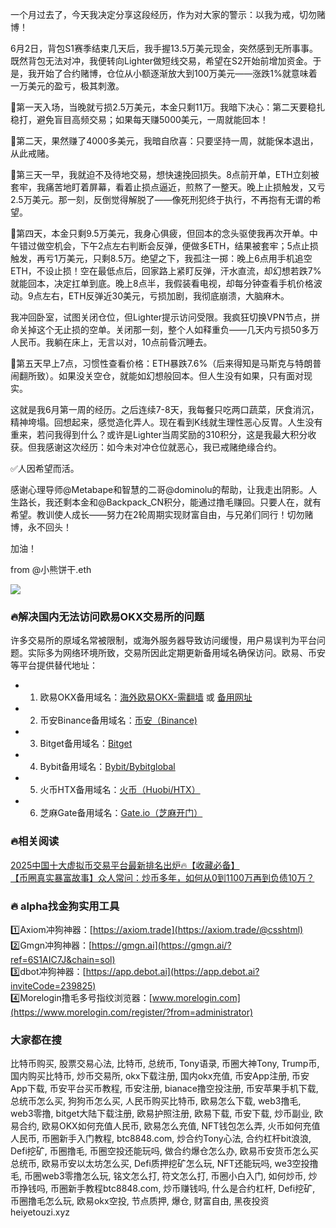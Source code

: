 一个月过去了，今天我决定分享这段经历，作为对大家的警示：以我为戒，切勿赌博！

6月2日，背包S1赛季结束几天后，我手握13.5万美元现金，突然感到无所事事。既然背包无法对冲，我便转向Lighter做短线交易，希望在S2开始前增加资金。于是，我开始了合约赌博，仓位从小额逐渐放大到100万美元——涨跌1%就意味着一万美元的盈亏，极其刺激。

🔸第一天入场，当晚就亏损2.5万美元，本金只剩11万。我暗下决心：第二天要稳扎稳打，避免盲目高频交易；如果每天赚5000美元，一周就能回本！

🔹第二天，果然赚了4000多美元，我暗自欣喜：只要坚持一周，就能保本退出，从此戒赌。

🔸第三天一早，我就迫不及待地交易，想快速挽回损失。8点前开单，ETH立刻被套牢，我痛苦地盯着屏幕，看着止损点逼近，煎熬了一整天。晚上止损触发，又亏2.5万美元。那一刻，反倒觉得解脱了——像死刑犯终于执行，不再抱有无谓的希望。

🔹第四天，本金只剩9.5万美元，我身心俱疲，但回本的念头驱使我再次开单。中午错过做空机会，下午2点左右判断会反弹，便做多ETH，结果被套牢；5点止损触发，再亏1万美元，只剩8.5万。绝望之下，我孤注一掷：晚上6点用手机追空ETH，不设止损！空在最低点后，回家路上紧盯反弹，汗水直流，却幻想若跌7%就能回本，决定扛单到底。晚上8点半，我假装看电视，却每分钟查看手机价格波动。9点左右，ETH反弹近30美元，亏损加剧，我彻底崩溃，大脑麻木。

我冲回卧室，试图关闭仓位，但Lighter提示访问受限。我疯狂切换VPN节点，拼命关掉这个无止损的空单。关闭那一刻，整个人如释重负——几天内亏损50多万人民币。我躺在床上，无言以对，10点前昏沉睡去。

🔸第五天早上7点，习惯性查看价格：ETH暴跌7.6%（后来得知是马斯克与特朗普闹翻所致）。如果没关空仓，就能如幻想般回本。但人生没有如果，只有面对现实。

这就是我6月第一周的经历。之后连续7-8天，我每餐只吃两口蔬菜，厌食消沉，精神垮塌。回想起来，感觉造化弄人。现在看到K线就生理性恶心反胃。人生没有重来，若问我得到什么？或许是Lighter当周奖励的310积分，这是我最大积分收获。但我感谢这次经历：如今未对冲仓位就恶心，我已戒赌绝缘合约。

✅人因希望而活。

感谢心理导师@Metabape和智慧的二哥@dominolu的帮助，让我走出阴影。人生路长，我还剩本金和@Backpack_CN积分，能通过撸毛赚回。只要人在，就有希望。教训使人成长——努力在2轮周期实现财富自由，与兄弟们同行！切勿赌博，永不回头！

加油！

from @小熊饼干.eth

[![](https://307e939.webp.li/20250707123931852.png)](https://btc8848.com/top-10-exchanges)

### 🔥解决国内无法访问欧易OKX交易所的问题
许多交易所的原域名常被限制，或海外服务器导致访问缓慢，用户易误判为平台问题。实际多为网络环境所致，交易所因此定期更新备用域名确保访问。欧易、币安等平台提供替代地址：

- 1. 欧易OKX备用域名：[海外欧易OKX-需翻墙](https://www.okx.com/zh-hans/join/76527935) 或 [备用网址](https://www.chouyi.world/zh-hans/join/76527935)  
- 2. 币安Binance备用域名：[币安（Binance)](https://accounts.binance.com/zh-CN/register?ref=36457687)  
- 3. Bitget备用域名：[Bitget](https://www.bitget.com/zh-CN/referral/register?from=referral&clacCode=VRNEYUTR)  
- 4. Bybit备用域名：[Bybit/Bybitglobal](https://www.bybitglobal.com/zh-MY/invite/?ref=VMKORMM)  
- 5. 火币HTX备用域名：[火币（Huobi/HTX）](https://www.htx.com/invite/zh-cn/1f?invite_code=whf45223)  
- 6. 芝麻Gate备用域名：[Gate.io（芝麻开门）](https://www.gate.io/zh/signup?ref_type=103&ref=A1ERAQ)  

### 🔥相关阅读
[2025中国十大虚拟币交易平台最新排名出炉🔥【收藏必备】](https://btc8848.com/top-10-exchanges/)  
[【币圈真实暴富故事】众人常问：炒币多年，如何从0到1100万再到负债10万？](https://heiyetouzi.xyz/biquanstory001/)  

### 🔥 alpha找金狗实用工具
1️⃣Axiom冲狗神器：[https://axiom.trade](https://axiom.trade/@csshtml)  
2️⃣Gmgn冲狗神器：[https://gmgn.ai](https://gmgn.ai/?ref=6S1AIC7J&chain=sol)  
3️⃣dbot冲狗神器：[https://app.debot.ai](https://app.debot.ai?inviteCode=239825)  
4️⃣Morelogin撸毛多号指纹浏览器：[www.morelogin.com](https://www.morelogin.com/register/?from=administrator)  

### 大家都在搜
比特币购买, 股票交易心法, 比特币, 总统币, Tony语录, 币圈大神Tony, Trump币, 国内购买比特币, 炒币交易所, okx下载注册, 国内okx充值, 币安App注册, 币安App下载, 币安平台买币教程, 币安注册, bianace撸空投注册, 币安苹果手机下载, 总统币怎么买, 狗狗币怎么买, 人民币购买比特币, 欧易怎么下载, web3撸毛, web3零撸, bitget大陆下载注册, 欧易护照注册, 欧易下载, 币安下载, 炒币副业, 欧易合约, 欧易OKX如何充值人民币, 欧易怎么充值, NFT钱包怎么弄, 火币如何充值人民币, 币圈新手入门教程, btc8848.com, 炒合约Tony心法, 合约杠杆bit浪浪, Defi挖矿, 币圈撸毛, 币圈空投还能玩吗, 做合约爆仓怎么办, 欧易币安货币怎么买总统币, 欧易币安以太坊怎么买, Defi质押挖矿怎么玩, NFT还能玩吗, we3空投撸毛, 币圈web3零撸怎么玩, 铭文怎么打, 符文怎么打, 币圈小白入门, 如何炒币, 炒币挣钱吗, 币圈新手教程btc8848.com, 炒币赚钱吗, 什么是合约杠杆, Defi挖矿, 币圈撸毛怎么玩, 欧易okx空投, 节点质押, 爆仓, 财富自由, 黑夜投资heiyetouzi.xyz